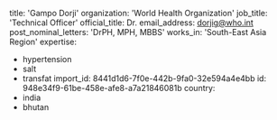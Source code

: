 title: 'Gampo Dorji'
organization: 'World Health Organization'
job_title: 'Technical Officer'
official_title: Dr.
email_address: dorjig@who.int
post_nominal_letters: 'DrPH, MPH, MBBS'
works_in: 'South-East Asia Region'
expertise:
  - hypertension
  - salt
  - transfat
import_id: 8441d1d6-7f0e-442b-9fa0-32e594a4e4bb
id: 948e34f9-61be-458e-afe8-a7a21846081b
country:
  - india
  - bhutan
